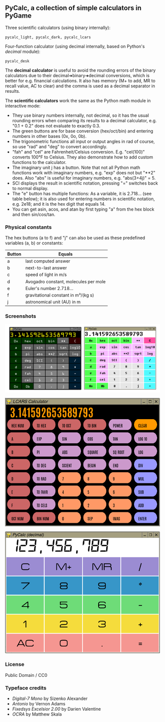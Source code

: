 ## PyCalc, a collection of simple calculators in PyGame

Three scientific calculators (using binary internally):

    pycalc_light, pycalc_dark, pycalc_lcars

Four-function calculator (using decimal internally, based on Python's *decimal* module):

    pycalc_desk

The **decimal calculator** is useful to avoid the rounding errors of the binary calculators due to their decimal➜binary➜decimal conversions, which is better for e.g. financial calculations. It also has memory (M+ to add, MR to recall value, AC to clear) and the comma is used as a decimal separator in results.

The **scientific calculators** work the same as the Python math module in interactive mode:

* They use binary numbers internally, not decimal, so it has the usual rounding errors when comparing its results to a decimal calculator, e.g. "0.1 + 0.2" does not evaluate to exactly 0.3.
* The green buttons are for base conversion (hex/oct/bin) and entering numbers in other bases (0x, 0o, 0b).
* The trigonometric functions all input or output angles in rad of course, so use "rad" and "deg" to convert accordingly.
* "fah" and "cel" are Fahrenheit/Celsius conversion. E.g. "cel(100)" converts 100°F to Celsius. They also demonstrate how to add custom functions to the calculator.
* The imaginary unit j has a button. Note that not all Python math functions work with imaginary numbers, e.g. "exp" does not but "**2" does. Also "abs" is useful for imaginary numbers, e.g. "abs(3+4j)" = 5.
* SCI displays the result in scientific notation, pressing "=" switches back to normal display.
* The "e" button has multiple functions: As a variable, it is 2.718… (see table below); it is also used for entering numbers in scientific notation, e.g. 2e18; and it is the hex digit that equals 14.
* You can get asin, acos, and atan by first typing "a" from the hex block and then sin/cos/tan.

### Physical constants

The hex buttons (a to f) and "j" can also be used as these predefined variables (a, b) or constants:

| Button | Equals |
| ---    | ---    |
| a      | last computed answer |
| b      | next-to-last answer |
| c      | speed of light in m/s |
| d      | Avogadro constant, molecules per mole |
| e      | Euler's number 2.718… |
| f      | gravitational constant in m³/(kg s) |
| j      | astronomical unit (AU) in m |

### Screenshots

![screenshot1](pycalc.png "PyCalc screenshot (dark/light versions)")

![screenshot2](pycalc2.png "PyCalc screenshot (LCARS version)")

![screenshot3](pycalc3.png "PyCalc screenshot (decimal version)")

### License

Public Domain / CC0

### Typeface credits

* *Digital-7 Mono* by Sizenko Alexander
* *Antonio* by Vernon Adams
* *Fixedsys Excelsior 2.00* by Darien Valentine
* *OCRA* by Matthew Skala
